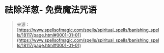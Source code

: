 <!--yml

category: 未分类

date: 2024-06-12 18:59:31

-->

# 祛除洋葱- 免费魔法咒语

> 来源：[https://www.spellsofmagic.com/spells/spiritual_spells/banishing_spells/18117/page.html#0001-01-01](https://www.spellsofmagic.com/spells/spiritual_spells/banishing_spells/18117/page.html#0001-01-01)
